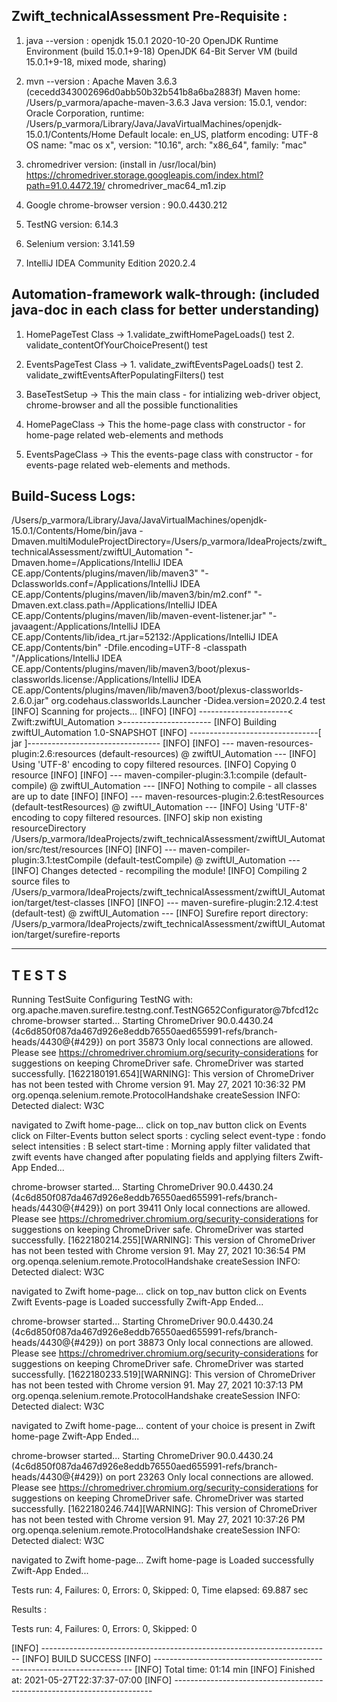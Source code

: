 Zwift_technicalAssessment Pre-Requisite : 
--

1. java --version : 
openjdk 15.0.1 2020-10-20
OpenJDK Runtime Environment (build 15.0.1+9-18)
OpenJDK 64-Bit Server VM (build 15.0.1+9-18, mixed mode, sharing)

2. mvn --version : 
Apache Maven 3.6.3 (cecedd343002696d0abb50b32b541b8a6ba2883f)
Maven home: /Users/p_varmora/apache-maven-3.6.3
Java version: 15.0.1, vendor: Oracle Corporation, runtime: /Users/p_varmora/Library/Java/JavaVirtualMachines/openjdk-15.0.1/Contents/Home
Default locale: en_US, platform encoding: UTF-8
OS name: "mac os x", version: "10.16", arch: "x86_64", family: "mac"

3. chromedriver version: (install in /usr/local/bin)
https://chromedriver.storage.googleapis.com/index.html?path=91.0.4472.19/
chromedriver_mac64_m1.zip

4. Google chrome-browser version : 90.0.4430.212

5. TestNG version: 6.14.3

6. Selenium version: 3.141.59

7. IntelliJ IDEA Community Edition 2020.2.4


Automation-framework walk-through: (included java-doc in each class for better understanding)
--
1. HomePageTest Class -> 1.validate_zwiftHomePageLoads() test 2. validate_contentOfYourChoicePresent() test 
2. EventsPageTest Class -> 1. validate_zwiftEventsPageLoads() test 2. validate_zwiftEventsAfterPopulatingFilters() test 

3. BaseTestSetup -> This the main class - for intializing web-driver object, chrome-browser and  all the possible functionalities
4. HomePageClass -> This the home-page class with constructor - for home-page related web-elements and methods 
5. EventsPageClass -> This the events-page class with constructor - for events-page related web-elements and methods. 

Build-Sucess Logs: 
--
/Users/p_varmora/Library/Java/JavaVirtualMachines/openjdk-15.0.1/Contents/Home/bin/java -Dmaven.multiModuleProjectDirectory=/Users/p_varmora/IdeaProjects/zwift_technicalAssessment/zwiftUI_Automation "-Dmaven.home=/Applications/IntelliJ IDEA CE.app/Contents/plugins/maven/lib/maven3" "-Dclassworlds.conf=/Applications/IntelliJ IDEA CE.app/Contents/plugins/maven/lib/maven3/bin/m2.conf" "-Dmaven.ext.class.path=/Applications/IntelliJ IDEA CE.app/Contents/plugins/maven/lib/maven-event-listener.jar" "-javaagent:/Applications/IntelliJ IDEA CE.app/Contents/lib/idea_rt.jar=52132:/Applications/IntelliJ IDEA CE.app/Contents/bin" -Dfile.encoding=UTF-8 -classpath "/Applications/IntelliJ IDEA CE.app/Contents/plugins/maven/lib/maven3/boot/plexus-classworlds.license:/Applications/IntelliJ IDEA CE.app/Contents/plugins/maven/lib/maven3/boot/plexus-classworlds-2.6.0.jar" org.codehaus.classworlds.Launcher -Didea.version=2020.2.4 test
[INFO] Scanning for projects...
[INFO] 
[INFO] ----------------------< Zwift:zwiftUI_Automation >----------------------
[INFO] Building zwiftUI_Automation 1.0-SNAPSHOT
[INFO] --------------------------------[ jar ]---------------------------------
[INFO] 
[INFO] --- maven-resources-plugin:2.6:resources (default-resources) @ zwiftUI_Automation ---
[INFO] Using 'UTF-8' encoding to copy filtered resources.
[INFO] Copying 0 resource
[INFO] 
[INFO] --- maven-compiler-plugin:3.1:compile (default-compile) @ zwiftUI_Automation ---
[INFO] Nothing to compile - all classes are up to date
[INFO] 
[INFO] --- maven-resources-plugin:2.6:testResources (default-testResources) @ zwiftUI_Automation ---
[INFO] Using 'UTF-8' encoding to copy filtered resources.
[INFO] skip non existing resourceDirectory /Users/p_varmora/IdeaProjects/zwift_technicalAssessment/zwiftUI_Automation/src/test/resources
[INFO] 
[INFO] --- maven-compiler-plugin:3.1:testCompile (default-testCompile) @ zwiftUI_Automation ---
[INFO] Changes detected - recompiling the module!
[INFO] Compiling 2 source files to /Users/p_varmora/IdeaProjects/zwift_technicalAssessment/zwiftUI_Automation/target/test-classes
[INFO] 
[INFO] --- maven-surefire-plugin:2.12.4:test (default-test) @ zwiftUI_Automation ---
[INFO] Surefire report directory: /Users/p_varmora/IdeaProjects/zwift_technicalAssessment/zwiftUI_Automation/target/surefire-reports

-------------------------------------------------------
 T E S T S
-------------------------------------------------------
Running TestSuite
Configuring TestNG with: org.apache.maven.surefire.testng.conf.TestNG652Configurator@7bfcd12c
chrome-browser started...
Starting ChromeDriver 90.0.4430.24 (4c6d850f087da467d926e8eddb76550aed655991-refs/branch-heads/4430@{#429}) on port 35873
Only local connections are allowed.
Please see https://chromedriver.chromium.org/security-considerations for suggestions on keeping ChromeDriver safe.
ChromeDriver was started successfully.
[1622180191.654][WARNING]: This version of ChromeDriver has not been tested with Chrome version 91.
May 27, 2021 10:36:32 PM org.openqa.selenium.remote.ProtocolHandshake createSession
INFO: Detected dialect: W3C

navigated to Zwift home-page...
click on top_nav button
click on Events
click on Filter-Events button
select sports : cycling
select event-type : fondo
select intensities : B 
select start-time : Morning
apply filter
validated that zwift events have changed after populating fields and applying filters
Zwift-App Ended...

chrome-browser started...
Starting ChromeDriver 90.0.4430.24 (4c6d850f087da467d926e8eddb76550aed655991-refs/branch-heads/4430@{#429}) on port 39411
Only local connections are allowed.
Please see https://chromedriver.chromium.org/security-considerations for suggestions on keeping ChromeDriver safe.
ChromeDriver was started successfully.
[1622180214.255][WARNING]: This version of ChromeDriver has not been tested with Chrome version 91.
May 27, 2021 10:36:54 PM org.openqa.selenium.remote.ProtocolHandshake createSession
INFO: Detected dialect: W3C

navigated to Zwift home-page...
click on top_nav button
click on Events
Zwift Events-page is Loaded successfully
Zwift-App Ended...

chrome-browser started...
Starting ChromeDriver 90.0.4430.24 (4c6d850f087da467d926e8eddb76550aed655991-refs/branch-heads/4430@{#429}) on port 38873
Only local connections are allowed.
Please see https://chromedriver.chromium.org/security-considerations for suggestions on keeping ChromeDriver safe.
ChromeDriver was started successfully.
[1622180233.519][WARNING]: This version of ChromeDriver has not been tested with Chrome version 91.
May 27, 2021 10:37:13 PM org.openqa.selenium.remote.ProtocolHandshake createSession
INFO: Detected dialect: W3C

navigated to Zwift home-page...
content of your choice is present in Zwift home-page
Zwift-App Ended...

chrome-browser started...
Starting ChromeDriver 90.0.4430.24 (4c6d850f087da467d926e8eddb76550aed655991-refs/branch-heads/4430@{#429}) on port 23263
Only local connections are allowed.
Please see https://chromedriver.chromium.org/security-considerations for suggestions on keeping ChromeDriver safe.
ChromeDriver was started successfully.
[1622180246.744][WARNING]: This version of ChromeDriver has not been tested with Chrome version 91.
May 27, 2021 10:37:26 PM org.openqa.selenium.remote.ProtocolHandshake createSession
INFO: Detected dialect: W3C

navigated to Zwift home-page...
Zwift home-page is Loaded successfully
Zwift-App Ended...

Tests run: 4, Failures: 0, Errors: 0, Skipped: 0, Time elapsed: 69.887 sec

Results :

Tests run: 4, Failures: 0, Errors: 0, Skipped: 0

[INFO] ------------------------------------------------------------------------
[INFO] BUILD SUCCESS
[INFO] ------------------------------------------------------------------------
[INFO] Total time:  01:14 min
[INFO] Finished at: 2021-05-27T22:37:37-07:00
[INFO] ------------------------------------------------------------------------


